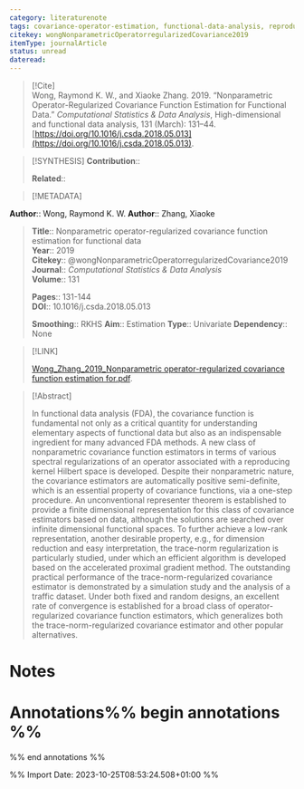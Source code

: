 ```yaml
---
category: literaturenote
tags: covariance-operator-estimation, functional-data-analysis, reproducing-kernel-hilbert-space
citekey: wongNonparametricOperatorregularizedCovariance2019
itemType: journalArticle
status: unread  
dateread:  
---
```


> [!Cite]  
> Wong, Raymond K. W., and Xiaoke Zhang. 2019. “Nonparametric Operator-Regularized Covariance Function Estimation for Functional Data.” _Computational Statistics & Data Analysis_, High-dimensional and functional data analysis, 131 (March): 131–44. [https://doi.org/10.1016/j.csda.2018.05.013](https://doi.org/10.1016/j.csda.2018.05.013).

> [!SYNTHESIS] 
>**Contribution**::
>
>**Related**:: 
>

> [!METADATA]  
>
**Author**:: Wong, Raymond K. W.
**Author**:: Zhang, Xiaoke<br>
> **Title**:: Nonparametric operator-regularized covariance function estimation for functional data    
> **Year**:: 2019     
> **Citekey**:: @wongNonparametricOperatorregularizedCovariance2019    
>**Journal**:: *Computational Statistics & Data Analysis*    
>**Volume**:: 131    
>     
>    
>    
>     
> **Pages**:: 131-144    
>**DOI**:: 10.1016/j.csda.2018.05.013    
>
>**Smoothing**:: RKHS
>**Aim**:: Estimation
>**Type**:: Univariate
>**Dependency**:: None

> [!LINK] 
>
> [Wong_Zhang_2019_Nonparametric operator-regularized covariance function estimation for.pdf](file:///Users/steven/Library/CloudStorage/GoogleDrive-steven.golovkine@ul.ie/My%20Drive/bibliography/Computational%20Statistics%20&%20Data%20Analysis/2019/Wong_Zhang_2019_Nonparametric%20operator-regularized%20covariance%20function%20estimation%20for2.pdf).

>[!Abstract]
>
>In functional data analysis (FDA), the covariance function is fundamental not only as a critical quantity for understanding elementary aspects of functional data but also as an indispensable ingredient for many advanced FDA methods. A new class of nonparametric covariance function estimators in terms of various spectral regularizations of an operator associated with a reproducing kernel Hilbert space is developed. Despite their nonparametric nature, the covariance estimators are automatically positive semi-definite, which is an essential property of covariance functions, via a one-step procedure. An unconventional representer theorem is established to provide a finite dimensional representation for this class of covariance estimators based on data, although the solutions are searched over infinite dimensional functional spaces. To further achieve a low-rank representation, another desirable property, e.g., for dimension reduction and easy interpretation, the trace-norm regularization is particularly studied, under which an efficient algorithm is developed based on the accelerated proximal gradient method. The outstanding practical performance of the trace-norm-regularized covariance estimator is demonstrated by a simulation study and the analysis of a traffic dataset. Under both fixed and random designs, an excellent rate of convergence is established for a broad class of operator-regularized covariance function estimators, which generalizes both the trace-norm-regularized covariance estimator and other popular alternatives.
>>


# Notes<br>
# Annotations%% begin annotations %%  
 
  
%% end annotations %%

%% Import Date: 2023-10-25T08:53:24.508+01:00 %%
